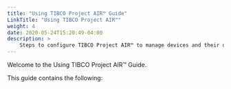 ```yaml
---
title: "Using TIBCO Project AIR™ Guide"
LinkTitle: "Using TIBCO Project AIR™"
weight: 4
date: 2020-05-24T15:20:49-04:00
description: >
    Steps to configure TIBCO Project AIR™ to manage devices and their data.
---
```


Welcome to the Using TIBCO Project AIR™ Guide.

This guide contains the following:
